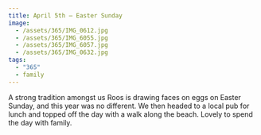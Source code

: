 ```yaml
---
title: April 5th — Easter Sunday
image:
  - /assets/365/IMG_0612.jpg
  - /assets/365/IMG_6055.jpg
  - /assets/365/IMG_6057.jpg
  - /assets/365/IMG_0632.jpg
tags:
  - "365"
  - family
---
```

A strong tradition amongst us Roos is drawing faces on eggs on Easter Sunday, and this year was no different. We then headed to a local pub for lunch and topped off the day with a walk along the beach. Lovely to spend the day with family.